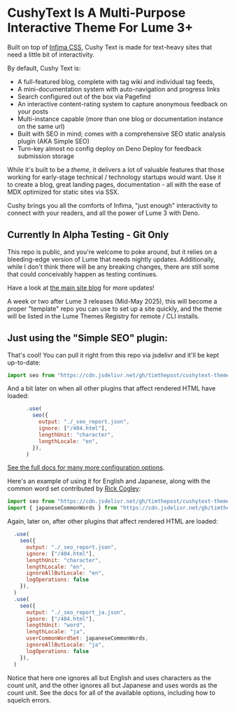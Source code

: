 # CushyText Is A Multi-Purpose Interactive Theme For Lume 3+

Built on top of [Infima CSS][1], Cushy Text is made for text-heavy
sites that need a little bit of interactivity. 

By default, Cushy Text is:

 - A full-featured blog, complete with tag wiki and individual tag feeds, 
 - A mini-documentation system with auto-navigation and progress links
 - Search configured out of the box via Pagefind
 - An interactive content-rating system to capture anonymous feedback on your posts
 - Multi-instance capable (more than one blog or documentation instance on the same url)
 - Built with SEO in mind; comes with a comprehensive SEO static analysis plugin (AKA Simple SEO)
 - Turn-key almost no config deploy on Deno Deploy for feedback submission storage

While it's built to be a _theme_, it delivers a lot of valuable features that those working 
for early-stage technical / technology startups would want. Use it to create a blog, great 
landing pages, documentation - all with the ease of MDX optimized for static sites via SSX.

Cushy brings you all the comforts of Infima, "just enough" interactivity to connect with 
your readers, and all the power of Lume 3 with Deno. 

## Currently In Alpha Testing - Git Only

This repo is public, and you're welcome to poke around, but it relies on 
a bleeding-edge version of Lume that needs nightly updates. Additionally, 
while I don't think there will be any breaking changes, there are still
some that could conceivably happen as testing continues.

Have a look at [the main site blog](https://cushytext.deno.dev/blog/) for
more updates!

A week or two after Lume 3 releases (Mid-May 2025), this will become a proper "template" repo 
you can use to set up a site quickly, and the theme will be listed in the Lume Themes Registry 
for remote / CLI installs.

## Just using the "Simple SEO" plugin:

That's cool! You can pull it right from this repo via jsdelivr and it'll be kept up-to-date:

```js
import seo from "https://cdn.jsdelivr.net/gh/timthepost/cushytext-theme@latest/src/_plugins/seo/mod.ts";
```

And a bit later on when all other plugins that affect rendered HTML have loaded:

```js
      .use(
        seo({
          output: "./_seo_report.json",
          ignore: ["/404.html"],
          lengthUnit: "character",
          lengthLocale: "en",
        }),
      )
```

[See the full docs for many more configuration options](https://cushytext.deno.dev/docs/theme-plugins/#simple-seo).

Here's an example of using it for English and Japanese, along with the
common word set contributed by [Rick Cogley](https://github.com/RickCogley):

```js
import seo from "https://cdn.jsdelivr.net/gh/timthepost/cushytext-theme@latest/src/_plugins/seo/mod.ts";
import { japaneseCommonWords } from "https://cdn.jsdelivr.net/gh/timthepost/cushytext-theme@latest/src/_plugins/seo/japanese_common_words.js";
```

Again, later on, after other plugins that affect rendered HTML are loaded:

```js
  .use(
    seo({
      output: "./_seo_report.json",
      ignore: ["/404.html"],
      lengthUnit: "character",
      lengthLocale: "en",
      ignoreAllButLocale: "en",
      logOperations: false
    }),
  )
  .use(
    seo({
      output: "./_seo_report_ja.json",
      ignore: ["/404.html"],
      lengthUnit: "word",
      lengthLocale: "ja",
      userCommonWordSet: japaneseCommonWords,
      ignoreAllButLocale: "ja",
      logOperations: false
    }),
  )
```

Notice that here one ignores all but English and uses characters as the count unit, and 
the other ignores all but Japanese and uses words as the count unit. See the docs for 
all of the available options, including how to squelch errors.

  [1]: https://infima.dev
